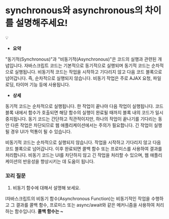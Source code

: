 # synchronous와 asynchronous의 차이를 설명해주세요!

<aside>
💡

</aside>

- **요약**

"동기적(Synchronous)"과 "비동기적(Asynchronous)"은 코드의 실행과 관련된 개념입니다. 자바스크립트 코드는 기본적으로 동기적으로 실행되며 동기적 코드는 순차적으로 실행됩니다. 비동기적 코드는 작업을 시작하고 기다리지 않고 다음 코드 블록으로 넘어갑니다. 즉, 순차적으로 실행되지 않습니다. 비동기 작업은 주로 AJAX 요청, 파일 로딩, 타이머 기능 등에 사용됩니다.

- **상세**

 동기적 코드는 순차적으로 실행됩니다. 한 작업이 끝나야 다음 작업이 실행됩니다. 코드 블록 내에서 함수가 호출되면 해당 함수의 실행이 완료될 때까지 블록 내의 코드가 일시 중지됩니다. 동기 코드는 간단하고 직관적이지만, 하나의 작업이 끝나기를 기다리는 동안 다른 작업은 차단되므로 웹 애플리케이션에서는 주의가 필요합니다. 긴 작업이 실행될 경우 UI가 먹통이 될 수 있습니다.

 비동기적 코드는 순차적으로 실행되지 않습니다. 작업을 시작하고 기다리지 않고 다음 코드 블록으로 넘어갑니다. 이후 완료되면 콜백 함수 또는 프로미스를 사용하여 결과를 처리합니다. 비동기 코드는 UI를 차단하지 않고 긴 작업을 처리할 수 있으며, 웹 애플리케이션의 반응성을 향상시키는 데 도움이 됩니다.

### 꼬리 질문

1. 비동기 함수에 대해서 설명해 보세요.

l자바스크립트의 비동기 함수(Asynchronous Function)는 비동기적인 작업을 수행하고 그 결과를 콜백 함수, 프로미스 또는 async/await와 같은 메커니즘을 사용하여 처리하는 함수입니다. **콜백 함수는 ~**